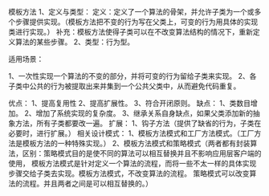模板方法
1、定义与类型：
	定义：定义了一个算法的骨架，并允许子类为一个或多个步骤提供实现。（模板方法把不变的行为写在父类上，可变的行为用具体的实现类进行实现。）
	补充：模板方法使得子类可以在不改变算法结构的情况下，重新定义算法的某些步骤。
2、类型：行为型。
													
适用场景：

1、一次性实现一个算法的不变的部分，并将可变的行为留给子类来实现。
2、各子类中公共的行为被提取出来并集到一个公共父类中，从而避免代码重复。

优点：
	1、提高复用性
	2、提高扩展性。
	3、符合开闭原则。
缺点：
	1、类数目增加。
	2、增加了系统实现的复杂度。
	3、继承关系自身缺点，如果父类添加新的抽象方法，所有子类都要改一遍。
扩展：
	1、钩子方法（提供了缺省的行为，子类在必要时，进行扩展。）
相关设计模式：
	1、模板方法模式和工厂方法模式。（工厂方法是模板方法的一种特殊实现。）
    2、模板方法模式和策略模式（两者都有封装算法，区别：策略模式目的是使不同的算法可以相互替换并且不影响应用层客户端的使用，
模板方法模式是针对定义一个算法的流程，而将一些不太一样的具体实现步骤交给子类去实现。模板方法模式，不改变算法的流程。
策略模式可以改变算法的流程。并且两者之间是可以相互替换的。）